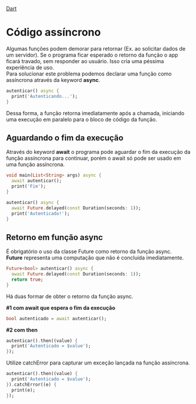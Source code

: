 [Dart](https://github.com/leofds/flutter-class/blob/master/dart/README.md)

# Código assíncrono

Algumas funções podem demorar para retornar (Ex. ao solicitar dados de um servidor). Se o programa ficar esperado o retorno da função o app ficará travado, sem responder ao usuário. Isso cria uma péssima experiência de uso.\
Para solucionar este problema podemos declarar uma função como assíncrona através da keyword **async**.

```dart
autenticar() async {
  print('Autenticando...');
}
```

Dessa forma, a função retorna imediatamente após a chamada, iniciando uma execução em paralelo para o bloco de código da função.

## Aguardando o fim da execução

Através do keyword **await** o programa pode aguardar o fim da execução da função assíncrona para continuar, porém o await só pode ser usado em uma função assíncrona.

```dart
void main(List<String> args) async {
  await autenticar();
  print('Fim');
}
```

```dart
autenticar() async {
  await Future.delayed(const Duration(seconds: 1));
  print('Autenticado!');
}
```

## Retorno em função async

É obrigatório o uso da classe Future como retorno da função async.\
**Future** representa uma computação que não é concluida imediatamente.

```dart
Future<bool> autenticar() async {
  await Future.delayed(const Duration(seconds: 1));
  return true;
}
```

Há duas formar de obter o retorno da função async.

**#1 com await que espera o fim da execução**

```dart
bool autenticado = await autenticar();
```

**#2 com then**

```dart
autenticar().then((value) {
  print('Autenticado = $value');
});
```

Utilize catchError para capturar um exceção lançada na função assíncrona.

```dart
autenticar().then((value) {
  print('Autenticado = $value');
}).catchError((e) {
  print(e);
});
```
